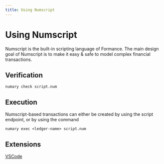 ```yaml
---
title: Using Numscript
---
```


# Using Numscript
Numscript is the built-in scripting language of Formance. The main design goal of Numscript is to make it easy & safe to model complex financial transactions.

## Verification
```shell
numary check script.num
```
## Execution
Numscript-based transactions can either be created by using the script endpoint, or by using the command 
```shell
numary exec <ledger-name> script.num
```

## Extensions

[VSCode](https://marketplace.visualstudio.com/items?itemName=numary.numscript)